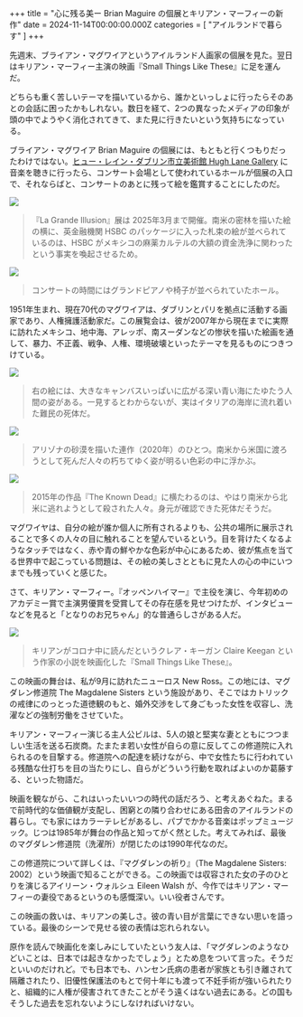 +++
title = "心に残る美ー Brian Maguire の個展とキリアン・マーフィーの新作"
date = 2024-11-14T00:00:00.000Z
categories = [ "アイルランドで暮らす" ]
+++

先週末、ブライアン・マグワイアというアイルランド人画家の個展を見た。翌日はキリアン・マーフィー主演の映画『Small Things Like These』に足を運んだ。

<!--more-->

どちらも重く苦しいテーマを描いているから、誰かといっしょに行ったらそのあとの会話に困ったかもしれない。数日を経て、2つの異なったメディアの印象が頭の中でようやく消化されてきて、また見に行きたいという気持ちになっている。

ブライアン・マグワイア Brian Maguire の個展には、もともと行くつもりだったわけではない。[ヒュー・レイン・ダブリン市立美術館 Hugh Lane Gallery](https://hughlane.ie/) に音楽を聴きに行ったら、コンサート会場として使われているホールが個展の入口で、それならばと、コンサートのあとに残って絵を鑑賞することにしたのだ。

![](/2024-11-17_2.webp)

> 『La Grande Illusion』展は 2025年3月まで開催。南米の密林を描いた絵の横に、英金融機関 HSBC のパッケージに入った札束の絵が並べられているのは、HSBC がメキシコの麻薬カルテルの大額の資金洗浄に関わったという事実を喚起させるため。

![](/2024-11-17_1.webp)

> コンサートの時間にはグランドピアノや椅子が並べられていたホール。

1951年生まれ、現在70代のマグワイアは、ダブリンとパリを拠点に活動する画家であり、人権擁護活動家だ。この展覧会は、彼が2007年から現在までに実際に訪れたメキシコ、地中海、アレッポ、南スーダンなどの惨状を描いた絵画を通して、暴力、不正義、戦争、人権、環境破壊といったテーマを見るものにつきつけている。

![](/2024-11-17_3.webp)

> 右の絵には、大きなキャンバスいっぱいに広がる深い青い海にたゆたう人間の姿がある。一見するとわからないが、実はイタリアの海岸に流れ着いた難民の死体だ。

![](/2024-11-17_5.webp)

> アリゾナの砂漠を描いた連作（2020年）のひとつ。南米から米国に渡ろうとして死んだ人々の朽ちてゆく姿が明るい色彩の中に浮かぶ。

![](/2024-11-17_4.webp)

> 2015年の作品『The Known Dead』に横たわるのは、やはり南米から北米に逃れようとして殺された人々。身元が確認できた死体だそうだ。

マグワイヤは、自分の絵が誰か個人に所有されるよりも、公共の場所に展示されることで多くの人々の目に触れることを望んでいるという。目を背けたくなるようなタッチではなく、赤や青の鮮やかな色彩が中心にあるため、彼が焦点を当てる世界中で起こっている問題は、その絵の美しさとともに見た人の心の中にいつまでも残っていくと感じた。

さて、キリアン・マーフィー。『オッペンハイマー』で主役を演じ、今年初めのアカデミー賞で主演男優賞を受賞してその存在感を見せつけたが、インタビューなどを見ると「となりのお兄ちゃん」的な普通らしさがある人だ。

![](/2024-11-17_6.webp)

> キリアンがコロナ中に読んだというクレア・キーガン Claire Keegan という作家の小説を映画化した『Small Things Like These』。

この映画の舞台は、私が9月に訪れたニューロス New Ross。この地には、マグダレン修道院 The Magdalene Sisters という施設があり、そこではカトリックの戒律にのっとった道徳観のもと、婚外交渉をして身ごもった女性を収容し、洗濯などの強制労働をさせていた。

キリアン・マーフィー演じる主人公ビルは、5人の娘と堅実な妻とともにつつましい生活を送る石炭商。たまたま若い女性が自らの意に反してこの修道院に入れられるのを目撃する。修道院への配達を続けながら、中で女性たちに行われている残酷な仕打ちを目の当たりにし、自らがどういう行動を取ればよいのか葛藤する、といった物語だ。

映画を観ながら、これはいったいいつの時代の話だろう、と考えあぐねた。まるで前時代的な価値観が支配し、困窮との隣り合わせにある田舎のアイルランドの暮らし。でも家にはカラーテレビがあるし、パブでかかる音楽はポップミュージック。じつは1985年が舞台の作品と知ってがく然とした。考えてみれば、最後のマグダレン修道院（洗濯所）が閉じたのは1990年代なのだ。

この修道院について詳しくは、『マグダレンの祈り』（The Magdalene Sisters: 2002）という映画で知ることができる。この映画では収容された女の子のひとりを演じるアイリーン・ウォルシュ Eileen Walsh が、今作ではキリアン・マーフィーの妻役であるというのも感慨深い。いい役者さんです。

この映画の救いは、キリアンの美しさ。彼の青い目が言葉にできない思いを語っている。最後のシーンで見せる彼の表情は忘れられない。

原作を読んで映画化を楽しみにしていたという友人は、「マグダレンのようなひどいことは、日本では起きなかったでしょう」とため息をついて言った。そうだといいのだけれど。でも日本でも、ハンセン氏病の患者が家族とも引き離されて隔離されたり、旧優性保護法のもとで何十年にも渡って不妊手術が強いられたりと、組織的に人権が侵害されてきたことがそう遠くはない過去にある。どの国もそうした過去を忘れないようにしなければいけない。
